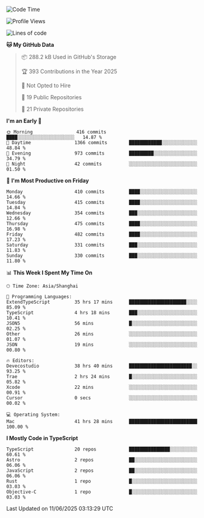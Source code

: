 <!--START_SECTION:waka-->
![Code Time](http://img.shields.io/badge/Code%20Time-3%2C670%20hrs%2019%20mins-blue)

![Profile Views](http://img.shields.io/badge/Profile%20Views-0-blue)

![Lines of code](https://img.shields.io/badge/From%20Hello%20World%20I%27ve%20Written-3.2%20million%20lines%20of%20code-blue)

**🐱 My GitHub Data** 

> 📦 288.2 kB Used in GitHub's Storage 
 > 
> 🏆 393 Contributions in the Year 2025
 > 
> 🚫 Not Opted to Hire
 > 
> 📜 19 Public Repositories 
 > 
> 🔑 21 Private Repositories 
 > 
**I'm an Early 🐤** 

```text
🌞 Morning                416 commits         ████░░░░░░░░░░░░░░░░░░░░░   14.87 % 
🌆 Daytime                1366 commits        ████████████░░░░░░░░░░░░░   48.84 % 
🌃 Evening                973 commits         █████████░░░░░░░░░░░░░░░░   34.79 % 
🌙 Night                  42 commits          ░░░░░░░░░░░░░░░░░░░░░░░░░   01.50 % 
```
📅 **I'm Most Productive on Friday** 

```text
Monday                   410 commits         ████░░░░░░░░░░░░░░░░░░░░░   14.66 % 
Tuesday                  415 commits         ████░░░░░░░░░░░░░░░░░░░░░   14.84 % 
Wednesday                354 commits         ███░░░░░░░░░░░░░░░░░░░░░░   12.66 % 
Thursday                 475 commits         ████░░░░░░░░░░░░░░░░░░░░░   16.98 % 
Friday                   482 commits         ████░░░░░░░░░░░░░░░░░░░░░   17.23 % 
Saturday                 331 commits         ███░░░░░░░░░░░░░░░░░░░░░░   11.83 % 
Sunday                   330 commits         ███░░░░░░░░░░░░░░░░░░░░░░   11.80 % 
```


📊 **This Week I Spent My Time On** 

```text
🕑︎ Time Zone: Asia/Shanghai

💬 Programming Languages: 
ExtendTypeScript         35 hrs 17 mins      █████████████████████░░░░   85.09 % 
TypeScript               4 hrs 18 mins       ███░░░░░░░░░░░░░░░░░░░░░░   10.41 % 
JSON5                    56 mins             █░░░░░░░░░░░░░░░░░░░░░░░░   02.25 % 
Other                    26 mins             ░░░░░░░░░░░░░░░░░░░░░░░░░   01.07 % 
JSON                     19 mins             ░░░░░░░░░░░░░░░░░░░░░░░░░   00.80 % 

🔥 Editors: 
Devecostudio             38 hrs 40 mins      ███████████████████████░░   93.25 % 
Trae                     2 hrs 24 mins       █░░░░░░░░░░░░░░░░░░░░░░░░   05.82 % 
Xcode                    22 mins             ░░░░░░░░░░░░░░░░░░░░░░░░░   00.91 % 
Cursor                   0 secs              ░░░░░░░░░░░░░░░░░░░░░░░░░   00.02 % 

💻 Operating System: 
Mac                      41 hrs 28 mins      █████████████████████████   100.00 % 
```

**I Mostly Code in TypeScript** 

```text
TypeScript               20 repos            ███████████████░░░░░░░░░░   60.61 % 
Astro                    2 repos             ██░░░░░░░░░░░░░░░░░░░░░░░   06.06 % 
JavaScript               2 repos             ██░░░░░░░░░░░░░░░░░░░░░░░   06.06 % 
Rust                     1 repo              █░░░░░░░░░░░░░░░░░░░░░░░░   03.03 % 
Objective-C              1 repo              █░░░░░░░░░░░░░░░░░░░░░░░░   03.03 % 
```




 Last Updated on 11/06/2025 03:13:29 UTC
<!--END_SECTION:waka-->